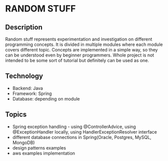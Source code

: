 # RANDOM STUFF

## Description

Random stuff represents experimentation and investigation on different programming concepts. It is divided in multiple modules
where each module covers different topic. Concepts are implemented in a simple way, so they can be understood even by beginner
programmers. Whole project is not intended to be some sort of tutorial but definitely can be used as one.

## Technology

* Backend: Java
* Framework: Spring
* Database: depending on module

## Topics

* Spring exception handling - using @ControllerAdvice, using @ExceptionHandler locally, using HandlerExceptionResolver interface
* different database connections in Spring(Oracle, Postgres, MySQL, MongoDB)
* design patterns examples
* aws examples implementation
